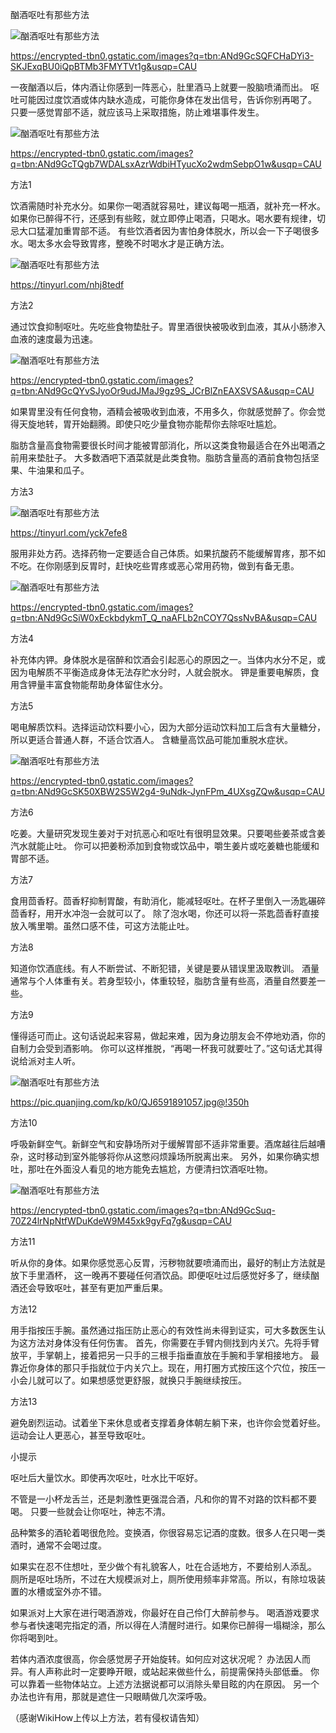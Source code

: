  酗酒呕吐有那些方法
 
 ![酗酒呕吐有那些方法](https://github.com/ywangnccu/ywang/blob/main/images/Drunk.jpg)
 
 https://encrypted-tbn0.gstatic.com/images?q=tbn:ANd9GcSQFCHaDYi3-SKJExqBU0iQpBTMb3FMYTVt1g&usqp=CAU

 一夜酗酒以后，体内酒让你感到一阵恶心，肚里酒马上就要一股脑喷涌而出。
 呕吐可能因过度饮酒或体内缺水造成，可能你身体在发出信号，告诉你别再喝了。
 只要一感觉胃部不适，就应该马上采取措施，防止难堪事件发生。

![酗酒呕吐有那些方法](https://github.com/ywangnccu/ywang/blob/main/images/Drunk.png)

 https://encrypted-tbn0.gstatic.com/images?q=tbn:ANd9GcTQgb7WDALsxAzrWdbiHTyucXo2wdmSebpO1w&usqp=CAU

方法1

饮酒需随时补充水分。如果你一喝酒就容易吐，建议每喝一瓶酒，就补充一杯水。
如果你已醉得不行，还感到有些眩，就立即停止喝酒，只喝水。喝水要有规律，切忌大口猛灌加重胃部不适。
有些饮酒者因为害怕身体脱水，所以会一下子喝很多水。喝太多水会导致胃疼，整晚不时喝水才是正确方法。

![酗酒呕吐有那些方法](https://github.com/ywangnccu/ywang/blob/main/images/Drunkvomiting.jpg)

 https://tinyurl.com/nhj8tedf

方法2

通过饮食抑制呕吐。先吃些食物垫肚子。胃里酒很快被吸收到血液，其从小肠渗入血液的速度最为迅速。

![酗酒呕吐有那些方法](https://github.com/ywangnccu/ywang/blob/main/images/Drunk1.jpg)

 https://encrypted-tbn0.gstatic.com/images?q=tbn:ANd9GcQYvSJyoOr9udJMaJ9gz9S_JCrBlZnEAXSVSA&usqp=CAU

如果胃里没有任何食物，酒精会被吸收到血液，不用多久，你就感觉醉了。你会觉得天旋地转，胃开始翻腾。即使只吃少量食物亦能帮你去除呕吐尴尬。

脂肪含量高食物需要很长时间才能被胃部消化，所以这类食物最适合在外出喝酒之前用来垫肚子。
大多数酒吧下酒菜就是此类食物。脂肪含量高的酒前食物包括坚果、牛油果和瓜子。

方法3

![酗酒呕吐有那些方法](https://github.com/ywangnccu/ywang/blob/main/images/Drunk3.jpg)

  https://tinyurl.com/yck7efe8

服用非处方药。选择药物一定要适合自己体质。如果抗酸药不能缓解胃疼，那不如不吃。在你刚感到反胃时，赶快吃些胃疼或恶心常用药物，做到有备无患。

 ![酗酒呕吐有那些方法](https://github.com/ywangnccu/ywang/blob/main/images/Drunk5.jpg)

   https://encrypted-tbn0.gstatic.com/images?q=tbn:ANd9GcSiW0xEckbdykmT_Q_naAFLb2nCOY7QssNvBA&usqp=CAU

方法4

补充体内钾。身体脱水是宿醉和饮酒会引起恶心的原因之一。当体内水分不足，或因为电解质不平衡造成身体无法存贮水分时，人就会脱水。
钾是重要电解质，食用含钾量丰富食物能帮助身体留住水分。

方法5

喝电解质饮料。选择运动饮料要小心，因为大部分运动饮料加工后含有大量糖分，所以更适合普通人群，不适合饮酒人。
含糖量高饮品可能加重脱水症状。

![酗酒呕吐有那些方法](https://github.com/ywangnccu/ywang/blob/main/images/Drunk6.jpg)

https://encrypted-tbn0.gstatic.com/images?q=tbn:ANd9GcSK50XBW2S5W2g4-9uNdk-JynFPm_4UXsgZQw&usqp=CAU

方法6

吃姜。大量研究发现生姜对于对抗恶心和呕吐有很明显效果。只要喝些姜茶或含姜汽水就能止吐。
你可以把姜粉添加到食物或饮品中，嚼生姜片或吃姜糖也能缓和胃部不适。

方法7

食用茴香籽。茴香籽抑制胃酸，有助消化，能减轻呕吐。在杯子里倒入一汤匙碾碎茴香籽，用开水冲泡一会就可以了。
除了泡水喝，你还可以将一茶匙茴香籽直接放入嘴里嚼。虽然口感不佳，可这方法能止吐。

方法8

知道你饮酒底线。有人不断尝试、不断犯错，关键是要从错误里汲取教训。
酒量通常与个人体重有关。若身型较小，体重较轻，脂肪含量有些高，酒量自然要差一些。

方法9

懂得适可而止。这句话说起来容易，做起来难，因为身边朋友会不停地劝酒，你的自制力会受到酒影响。
你可以这样推脱，“再喝一杯我可就要吐了。”这句话尤其得说给派对主人听。

![酗酒呕吐有那些方法](https://github.com/ywangnccu/ywang/blob/main/images/Drunk9.jpg)

 https://pic.quanjing.com/kp/k0/QJ6591891057.jpg@!350h

方法10

呼吸新鲜空气。新鲜空气和安静场所对于缓解胃部不适非常重要。酒席越往后越嘈杂，这时移动到室外能够将你从这憋闷烦躁场所脱离出来。
另外，如果你确实想吐，那吐在外面没人看见的地方能免去尴尬，方便清扫饮酒呕吐物。

![酗酒呕吐有那些方法](https://github.com/ywangnccu/ywang/blob/main/images/Drunkvomiting1.jpg)

https://encrypted-tbn0.gstatic.com/images?q=tbn:ANd9GcSuq-70Z24lrNpNtfWDuKdeW9M45xk9gyFq7g&usqp=CAU

方法11

听从你的身体。如果你感觉恶心反胃，污秽物就要喷涌而出，最好的制止方法就是放下手里酒杯，
这一晚再不要碰任何酒饮品。即便呕吐过后感觉好多了，继续酗酒还会导致呕吐，甚至有更加严重后果。

方法12

用手指按压手腕。虽然通过指压防止恶心的有效性尚未得到证实，可大多数医生认为这方法对身体没有任何伤害。
首先，你需要在手臂内侧找到内关穴。先将手臂放平，手掌朝上，接着把另一只手的三根手指垂直放在手腕和手掌相接地方。
最靠近你身体的那只手指就位于内关穴上。现在，用打圈方式按压这个穴位，按压一小会儿就可以了。如果想感觉更舒服，就换只手腕继续按压。

方法13

避免剧烈运动。试着坐下来休息或者支撑着身体朝左躺下来，也许你会觉着好些。运动会让人更恶心，甚至导致呕吐。

小提示

呕吐后大量饮水。即使再次呕吐，吐水比干呕好。

不管是一小杯龙舌兰，还是刺激性更强混合酒，凡和你的胃不对路的饮料都不要喝。
只要一些就会让你呕吐，神志不清。

品种繁多的酒轮着喝很危险。变换酒，你很容易忘记酒的度数。很多人在只喝一类酒时，通常不会喝过度。

如果实在忍不住想吐，至少做个有礼貌客人，吐在合适地方，不要给别人添乱。
厕所是呕吐场所，不过在大规模派对上，厕所使用频率非常高。所以，有除垃圾装置的水槽或室外亦不错。

如果派对上大家在进行喝酒游戏，你最好在自己伶仃大醉前参与。
喝酒游戏要求参与者快速喝完指定的酒，所以得在人清醒时进行。如果你已醉得一塌糊涂，那么你将喝到吐。

若体内酒浓度很高，你会感觉房子开始旋转。如何应对这状况呢？
办法因人而异。有人声称此时一定要睁开眼，或站起来做些什么，前提需保持头部低垂。
你可以靠着一些物体站立。上述方法据说都可以消除头晕目眩的内在原因。 
另一个办法也许有用，那就是遮住一只眼睛做几次深呼吸。

（感谢WikiHow上传以上方法，若有侵权请告知）
